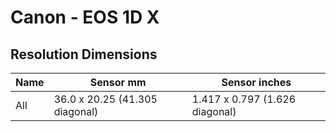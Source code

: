 # Canon - EOS 1D X

## Resolution Dimensions

| Name   | Sensor mm                      | Sensor inches                  |
|--------|--------------------------------|--------------------------------|
| All    | 36.0 x 20.25 (41.305 diagonal) | 1.417 x 0.797 (1.626 diagonal) |
